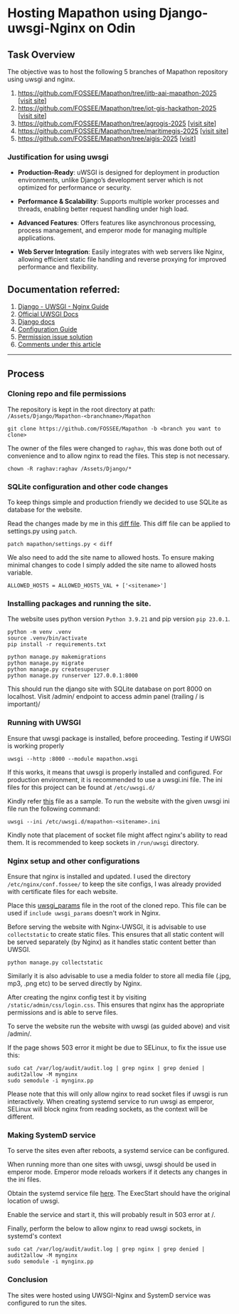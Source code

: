 # **Hosting Mapathon using Django-uwsgi-Nginx on Odin**

## **Task Overview**

The objective was to host the following 5 branches of Mapathon repository using uwsgi and nginx.
1. https://github.com/FOSSEE/Mapathon/tree/iitb-aai-mapathon-2025 [[visit site](https://iitb-aai-mapathon-2025.fossee.in/)]
1. https://github.com/FOSSEE/Mapathon/tree/iot-gis-hackathon-2025 [[visit site](https://iot-gis-hackathon-2025.fossee.in/)]
1. https://github.com/FOSSEE/Mapathon/tree/agrogis-2025 [[visit site](https://agrogis.fossee.in/)]
1. https://github.com/FOSSEE/Mapathon/tree/maritimegis-2025 [[visit site](https://maritimegis.fossee.in/)]
1. https://github.com/FOSSEE/Mapathon/tree/aigis-2025 [[visit](https://aigis-hackathon.fossee.in/)]

### Justification for using uwsgi 
- **Production-Ready**: uWSGI is designed for deployment in production environments, unlike Django’s development server which is not optimized for performance or security.

- **Performance & Scalability**: Supports multiple worker processes and threads, enabling better request handling under high load.

- **Advanced Features**: Offers features like asynchronous processing, process management, and emperor mode for managing multiple applications.

- **Web Server Integration**: Easily integrates with web servers like Nginx, allowing efficient static file handling and reverse proxying for improved performance and flexibility.


## **Documentation referred:**

1. [Django - UWSGI - Nginx Guide](https://tonyteaches.tech/django-nginx-uwsgi-tutorial/)
1. [Official UWSGI Docs](https://uwsgi-docs.readthedocs.io/en/latest/Nginx.html)
1. [Django docs](https://docs.djangoproject.com/en/5.1/howto/deployment/wsgi/uwsgi/)
1. [Configuration Guide](https://www.digitalocean.com/community/tutorials/how-to-serve-django-applications-with-uwsgi-and-nginx-on-ubuntu-16-04)
1. [Permission issue solution](https://stackoverflow.com/questions/30199501/uwsgi-socket-file-not-created)
1. [Comments under this article](https://www.digitalocean.com/community/tutorials/how-to-set-up-uwsgi-and-nginx-to-serve-python-apps-on-centos-7)
---

## **Process**

### Cloning repo and file permissions

The repository is kept in the root directory at path: `/Assets/Django/Mapathon-<branchname>/Mapathon`

```
git clone https://github.com/FOSSEE/Mapathon -b <branch you want to clone>
```

The owner of the files were changed to `raghav`, this was done both out of convenience and to allow nginx to read the files. This step is not necessary.

```
chown -R raghav:raghav /Assets/Django/*
```

### SQLite configuration and other code changes

To keep things simple and production friendly we decided to use SQLite as database for the website.

Read the changes made by me in this [diff file](./diff). This diff file can be applied to settings.py using `patch`.

```
patch mapathon/settings.py < diff
```

We also need to add the site name to allowed hosts. To ensure making minimal changes to code I simply added the site name to allowed hosts variable.

```
ALLOWED_HOSTS = ALLOWED_HOSTS_VAL + ['<sitename>']
```

### Installing packages and running the site.

The website uses python version `Python 3.9.21` and pip version `pip 23.0.1`.

```
python -m venv .venv
source .venv/bin/activate
pip install -r requirements.txt

python manage.py makemigrations
python manage.py migrate
python manage.py createsuperuser
python manage.py runserver 127.0.0.1:8000
```

This should run the django site with SQLite database on port 8000 on localhost. Visit /admin/ endpoint to access admin panel (trailing / is important)/

### Running with UWSGI
 
Ensure that uwsgi package is installed, before proceeding. Testing if UWSGI is working properly
```
uwsgi --http :8000 --module mapathon.wsgi
```

If this works, it means that uwsgi is properly installed and configured. For production environment, it is recommended to use a uwsgi.ini file. The ini files for this project can be found at `/etc/uwsgi.d/`

Kindly refer [this](./mapathon_uwsgi.ini) file as a sample. To run the website with the given uwsgi ini file run the following command:
```
uwsgi --ini /etc/uwsgi.d/mapathon-<sitename>.ini
```

Kindly note that placement of socket file might affect nginx's ability to read them. It is recommended to keep sockets in `/run/uwsgi` directory.

### Nginx setup and other configurations

Ensure that nginx is installed and updated. I used the directory `/etc/nginx/conf.fossee/` to keep the site configs, I was already provided with certificate files for each website.

Place this [uwsgi_params](./uwsgi_params) file in the root of the cloned repo. This file can be used if `include uwsgi_params` doesn't work in Nginx.

Before serving the website with Nginx-UWSGI, it is advisable to use `collectstatic` to create static files. This ensures that all static content will be served separately (by Nginx) as it handles static content better than UWSGI.

```
python manage.py collectstatic
```

Similarly it is also advisable to use a media folder to store all media file (.jpg, mp3, .png etc) to be served directly by Nginx.

After creating the nginx config test it by visiting `/static/admin/css/login.css`. This ensures that nginx has the appropriate permissions and is able to serve files. 

To serve the website run the website with uwsgi (as guided above) and visit /admin/. 

If the page shows 503 error it might be due to SELinux, to fix the issue use this:

```
sudo cat /var/log/audit/audit.log | grep nginx | grep denied | audit2allow -M mynginx
sudo semodule -i mynginx.pp
```

Please note that this will only allow nginx to read socket files if uwsgi is run interactively. When creating systemd service to run uwsgi as emperor, SELinux will block nginx from reading sockets, as the context will be different. 

### Making SystemD service

To serve the sites even after reboots, a systemd service can be configured. 

When running more than one sites with uwsgi, uwsgi should be used in emperor mode. Emperor mode reloads workers if it detects any changes in the ini files.

Obtain the systemd service file [here](./uwsgi-emperor.service). The ExecStart should have the original location of uwsgi.

Enable the service and start it, this will probably result in 503 error at /.

Finally, perform the below to allow nginx to read uwsgi sockets, in systemd's context

```
sudo cat /var/log/audit/audit.log | grep nginx | grep denied | audit2allow -M mynginx
sudo semodule -i mynginx.pp
```

### Conclusion
The sites were hosted using UWSGI-Nginx and SystemD service was configured to run the sites.